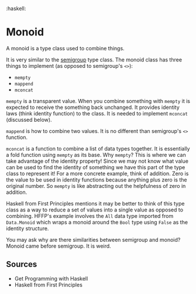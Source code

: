 :haskell:

# Monoid

A monoid is a type class used to combine things.

It is very similar to the [semigroup](semigroup) type class.
The monoid class has three things to implement (as opposed to semigroup's `<>`):
- `mempty`
- `mappend`
- `mconcat`

`mempty` is a transparent value.
When you combine something with `mempty` it is expected to receive the something back unchanged.
It provides identity laws (think identity function) to the class.
It is needed to implement `mconcat` (discussed below).

`mappend` is how to combine two values.
It is no different than semigroup's `<>` function.

`mconcat` is a function to combine a list of data types together.
It is essentially a fold function using `mempty` as its base.
Why `mempty`?
This is where we can take advantage of the identity property!
Since we may not know what value can be used to find the identity of something we have this part of the type class to represent it!
For a more concrete example, think of addition.
Zero is the value to be used in identity functions because anything plus zero is the original number.
So `mempty` is like abstracting out the helpfulness of zero in addition.

Haskell from First Principles mentions it may be better to think of this type class as a way to reduce a set of values into a single value as opposed to combining.
HFFP's example involves the `All` data type imported from `Data.Monoid` which wraps a monoid around the `Bool` type using `False` as the identity structure.

You may ask why are there similarities between semigroup and monoid?
Monoid came before semigroup.
It is weird.


## Sources
- Get Programming with Haskell
- Haskell from First Principles
